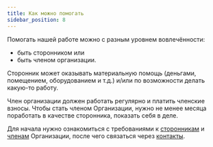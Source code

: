 ```yaml
---
title: Как можно помогать
sidebar_position: 8
---
```


Помогать нашей работе можно с разным уровнем вовлечённости:

- быть сторонником или
- быть членом организации.

Сторонник может оказывать материальную помощь (деньгами, помещением, оборудованием и т.д.) и/или по возможности делать какую-то работу.

Член организации должен работать регулярно и платить членские взносы. Чтобы стать членом Организации, нужно не менее месяца поработать в качестве сторонника, показать себя в деле.

Для начала нужно ознакомиться с требованиями к [сторонникам](supporter) и [членам](member) Организации, после чего связаться через [контакты](/contacts).